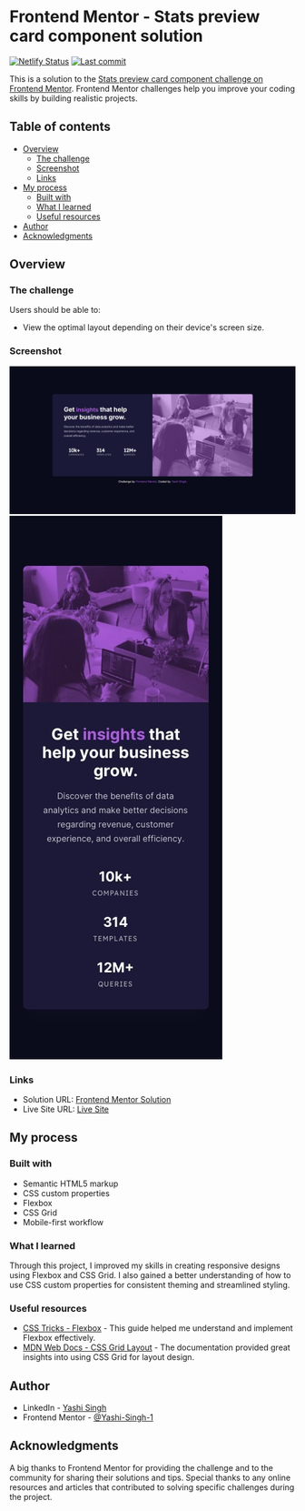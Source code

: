 # Frontend Mentor - Stats preview card component solution

[![Netlify Status](https://api.netlify.com/api/v1/badges/f5d9352a-58af-4d0c-b82a-543538eff805/deploy-status)](https://app.netlify.com/sites/stats-preview-card-component-by-yashi/deploys)
[![Last commit](https://img.shields.io/github/last-commit/Yashi-Singh-9/Stats-Preview-Card-Component?cacheSeconds=60)](https://github.com/Yashi-Singh-9/Stats-Preview-Card-Component/commits/main)

This is a solution to the [Stats preview card component challenge on Frontend Mentor](https://www.frontendmentor.io/challenges/stats-preview-card-component-8JqbgoU62). Frontend Mentor challenges help you improve your coding skills by building realistic projects. 

## Table of contents

- [Overview](#overview)
  - [The challenge](#the-challenge)
  - [Screenshot](#screenshot)
  - [Links](#links)
- [My process](#my-process)
  - [Built with](#built-with)
  - [What I learned](#what-i-learned)
  - [Useful resources](#useful-resources)
- [Author](#author)
- [Acknowledgments](#acknowledgments)

## Overview

### The challenge

Users should be able to:

- View the optimal layout depending on their device's screen size.

### Screenshot

![Desktop Design](design/desktop-design.jpg)
![Mobile Design](design/mobile-design.jpg)

### Links

- Solution URL: [Frontend Mentor Solution](https://www.frontendmentor.io/solutions/stats-preview-card-component-CWVR1UQjhy)
- Live Site URL: [Live Site](https://stats-preview-card-component-by-yashi.netlify.app)

## My process

### Built with

- Semantic HTML5 markup
- CSS custom properties
- Flexbox
- CSS Grid
- Mobile-first workflow

### What I learned

Through this project, I improved my skills in creating responsive designs using Flexbox and CSS Grid. I also gained a better understanding of how to use CSS custom properties for consistent theming and streamlined styling.

### Useful resources

- [CSS Tricks - Flexbox](https://css-tricks.com/snippets/css/a-guide-to-flexbox/) - This guide helped me understand and implement Flexbox effectively.
- [MDN Web Docs - CSS Grid Layout](https://developer.mozilla.org/en-US/docs/Web/CSS/CSS_Grid_Layout) - The documentation provided great insights into using CSS Grid for layout design.

## Author

- LinkedIn - [Yashi Singh](https://www.linkedin.com/in/yashi-singh-b4143a246)
- Frontend Mentor - [@Yashi-Singh-1](https://www.frontendmentor.io/profile/Yashi-Singh-1)

## Acknowledgments

A big thanks to Frontend Mentor for providing the challenge and to the community for sharing their solutions and tips. Special thanks to any online resources and articles that contributed to solving specific challenges during the project.
